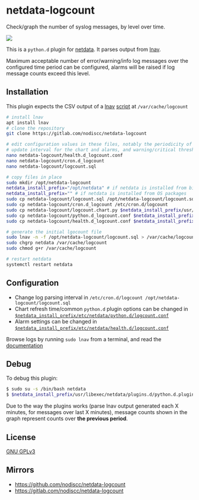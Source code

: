 # netdata-logcount

Check/graph the number of syslog messages, by level over time.

![](https://i.imgur.com/FQqBT7o.png)

This is a `python.d` plugin for [netdata](https://my-netdata.io/). It parses output from [lnav](https://lnav.org/).

Maximum acceptable number of error/warning/info log messages over the configured time period can be configured, alarms will be raised if log message counts exceed this level.


## Installation

This plugin expects the CSV output of a [lnav](https://lnav.org/) [script](logcount.sql) at `/var/cache/logcount`

```bash
# install lnav
apt install lnav
# clone the repository
git clone https://gitlab.com/nodiscc/netdata-logcount

# edit configuration values in these files, notably the periodicity of logcount file generation,
# update interval for the chart and alarms, and warning/critical thresholds for number of log messages
nano netdata-logcount/health.d_logcount.conf
nano netdata-logcount/cron.d_logcount
nano netdata-logcount/logcount.sql

# copy files in place
sudo mkdir /opt/netdata-logcount
netdata_install_prefix="/opt/netdata" # if netdata is installed from binary/.run script
netdata_install_prefix="" # if netdata is installed from OS packages
sudo cp netdata-logcount/logcount.sql /opt/netdata-logcount/logcount.sql
sudo cp netdata-logcount/cron.d_logcount /etc/cron.d/logcount
sudo cp netdata-logcount/logcount.chart.py $netdata_install_prefix/usr/libexec/netdata/python.d/
sudo cp netdata-logcount/python.d_logcount.conf $netdata_install_prefix/etc/netdata/python.d/logcount.conf
sudo cp netdata-logcount/health.d_logcount.conf $netdata_install_prefix/etc/netdata/health.d/logcount.conf

# generate the initial lgocount file
sudo lnav -n -f /opt/netdata-logcount/logcount.sql > /var/cache/logcount
sudo chgrp netdata /var/cache/logcount
sudo chmod g+r /var/cache/logcount

# restart netdata
systemctl restart netdata

```

## Configuration

- Change log parsing interval in `/etc/cron.d/logcount /opt/netdata-logcount/logcount.sql`
- Chart refresh time/common `python.d` plugin options can be changed in [`$netdata_install_prefix/etc/netdata/python.d/logcount.conf`](python.d_logcount.conf)
- Alarm settings can be changed in [`$netdata_install_prefix/etc/netdata/health.d/logcount.conf`](health.d_logcount.conf)

Browse logs by running `sudo lnav` from a terminal, and read the [documentation](https://lnav.readthedocs.io/en/latest/)


## Debug

To debug this plugin:

```bash
$ sudo su -s /bin/bash netdata
$ $netdata_install_prefix/usr/libexec/netdata/plugins.d/python.d.plugin 1  debug trace logcount
```

Due to the way the plugins works (parse lnav output generated each X minutes, for messages over last X minutes), message counts shown in the graph represent counts over **the previous period**.

## License

[GNU GPLv3](LICENSE)

## Mirrors

- https://github.com/nodiscc/netdata-logcount
- https://gitlab.com/nodiscc/netdata-logcount

